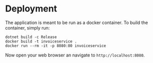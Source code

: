 # Deployment

The application is meant to be run as a docker container. To build the container, simply run:

```text
dotnet build -c Release
docker build -t invoiceservice .
docker run --rm -it -p 8080:80 invoiceservice
```

Now open your web browser an navigate to `http://localhost:8080`.

